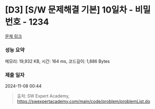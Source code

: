 # [D3] [S/W 문제해결 기본] 10일차 - 비밀번호 - 1234 

[문제 링크](https://swexpertacademy.com/main/code/problem/problemDetail.do?contestProbId=AV14_DEKAJcCFAYD) 

### 성능 요약

메모리: 19,932 KB, 시간: 164 ms, 코드길이: 1,886 Bytes

### 제출 일자

2024-11-08 00:44



> 출처: SW Expert Academy, https://swexpertacademy.com/main/code/problem/problemList.do